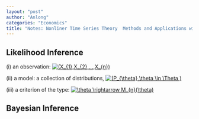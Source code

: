 ```yaml
---
layout: "post"
author: "Anlong"
categories: "Economics"
title: "Notes: Nonliner Time Series Theory  Methods and Applications with R Examples"
---
```

## Likelihood Inference
(i) an observation: <a href="https://www.codecogs.com/eqnedit.php?latex=(X_{1},X_{2},...,X_{n})" target="_blank"><img src="https://latex.codecogs.com/gif.latex?(X_{1},X_{2},...,X_{n})" title="(X_{1},X_{2},...,X_{n})" /></a>

(ii) a model: a collection of distributions, <a href="https://www.codecogs.com/eqnedit.php?latex=(P_{\theta},\theta&space;\in&space;\Theta&space;)" target="_blank"><img src="https://latex.codecogs.com/gif.latex?(P_{\theta},\theta&space;\in&space;\Theta&space;)" title="(P_{\theta},\theta \in \Theta )" /></a>

(iii) a criterion of the type: <a href="https://www.codecogs.com/eqnedit.php?latex=\theta&space;\rightarrow&space;M_{n}(\theta)" target="_blank"><img src="https://latex.codecogs.com/gif.latex?\theta&space;\rightarrow&space;M_{n}(\theta)" title="\theta \rightarrow M_{n}(\theta)" /></a>

## Bayesian Inference
